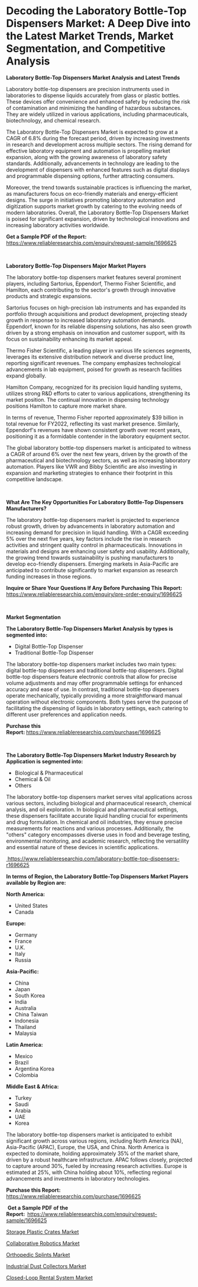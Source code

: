 <p><h1>Decoding the Laboratory Bottle-Top Dispensers Market: A Deep Dive into the Latest Market Trends, Market Segmentation, and Competitive Analysis</h1></p><p><strong>Laboratory Bottle-Top Dispensers Market Analysis and Latest Trends</strong></p>
<p><p>Laboratory bottle-top dispensers are precision instruments used in laboratories to dispense liquids accurately from glass or plastic bottles. These devices offer convenience and enhanced safety by reducing the risk of contamination and minimizing the handling of hazardous substances. They are widely utilized in various applications, including pharmaceuticals, biotechnology, and chemical research.</p><p>The Laboratory Bottle-Top Dispensers Market is expected to grow at a CAGR of 6.8% during the forecast period, driven by increasing investments in research and development across multiple sectors. The rising demand for effective laboratory equipment and automation is propelling market expansion, along with the growing awareness of laboratory safety standards. Additionally, advancements in technology are leading to the development of dispensers with enhanced features such as digital displays and programmable dispensing options, further attracting consumers.</p><p>Moreover, the trend towards sustainable practices is influencing the market, as manufacturers focus on eco-friendly materials and energy-efficient designs. The surge in initiatives promoting laboratory automation and digitization supports market growth by catering to the evolving needs of modern laboratories. Overall, the Laboratory Bottle-Top Dispensers Market is poised for significant expansion, driven by technological innovations and increasing laboratory activities worldwide.</p></p>
<p><strong>Get a Sample PDF of the Report:&nbsp;</strong> <a href="https://www.reliableresearchiq.com/enquiry/request-sample/1696625?utm_campaign=1136&utm_medium=2&utm_source=Github&utm_content=ia&utm_term=20102024&utm_id=laboratory-bottle-top-dispensers">https://www.reliableresearchiq.com/enquiry/request-sample/1696625</a></p>
<p>&nbsp;</p>
<p><strong>Laboratory Bottle-Top Dispensers Major Market Players</strong></p>
<p><p>The laboratory bottle-top dispensers market features several prominent players, including Sartorius, Eppendorf, Thermo Fisher Scientific, and Hamilton, each contributing to the sector's growth through innovative products and strategic expansions. </p><p>Sartorius focuses on high-precision lab instruments and has expanded its portfolio through acquisitions and product development, projecting steady growth in response to increased laboratory automation demands. Eppendorf, known for its reliable dispensing solutions, has also seen growth driven by a strong emphasis on innovation and customer support, with its focus on sustainability enhancing its market appeal.</p><p>Thermo Fisher Scientific, a leading player in various life sciences segments, leverages its extensive distribution network and diverse product line, reporting significant revenues. The company emphasizes technological advancements in lab equipment, poised for growth as research facilities expand globally. </p><p>Hamilton Company, recognized for its precision liquid handling systems, utilizes strong R&D efforts to cater to various applications, strengthening its market position. The continual innovation in dispensing technology positions Hamilton to capture more market share.</p><p>In terms of revenue, Thermo Fisher reported approximately $39 billion in total revenue for FY2022, reflecting its vast market presence. Similarly, Eppendorf's revenues have shown consistent growth over recent years, positioning it as a formidable contender in the laboratory equipment sector.</p><p>The global laboratory bottle-top dispensers market is anticipated to witness a CAGR of around 6% over the next few years, driven by the growth of the pharmaceutical and biotechnology sectors, as well as increasing laboratory automation. Players like VWR and Bibby Scientific are also investing in expansion and marketing strategies to enhance their footprint in this competitive landscape.</p></p>
<p>&nbsp;</p>
<p><strong>What Are The Key Opportunities For Laboratory Bottle-Top Dispensers Manufacturers?</strong></p>
<p><p>The laboratory bottle-top dispensers market is projected to experience robust growth, driven by advancements in laboratory automation and increasing demand for precision in liquid handling. With a CAGR exceeding 5% over the next five years, key factors include the rise in research activities and stringent quality control in pharmaceuticals. Innovations in materials and designs are enhancing user safety and usability. Additionally, the growing trend towards sustainability is pushing manufacturers to develop eco-friendly dispensers. Emerging markets in Asia-Pacific are anticipated to contribute significantly to market expansion as research funding increases in those regions.</p></p>
<p><strong>Inquire or Share Your Questions If Any Before Purchasing This Report:</strong> <a href="https://www.reliableresearchiq.com/enquiry/pre-order-enquiry/1696625?utm_campaign=1136&utm_medium=2&utm_source=Github&utm_content=ia&utm_term=20102024&utm_id=laboratory-bottle-top-dispensers">https://www.reliableresearchiq.com/enquiry/pre-order-enquiry/1696625</a></p>
<p>&nbsp;</p>
<p><strong>Market Segmentation</strong></p>
<p><strong>The Laboratory Bottle-Top Dispensers Market Analysis by types is segmented into:</strong></p>
<p><ul><li>Digital Bottle-Top Dispenser</li><li>Traditional Bottle-Top Dispenser</li></ul></p>
<p><p>The laboratory bottle-top dispensers market includes two main types: digital bottle-top dispensers and traditional bottle-top dispensers. Digital bottle-top dispensers feature electronic controls that allow for precise volume adjustments and may offer programmable settings for enhanced accuracy and ease of use. In contrast, traditional bottle-top dispensers operate mechanically, typically providing a more straightforward manual operation without electronic components. Both types serve the purpose of facilitating the dispensing of liquids in laboratory settings, each catering to different user preferences and application needs.</p></p>
<p><strong>Purchase this Report:&nbsp;</strong><a href="https://www.reliableresearchiq.com/purchase/1696625?utm_campaign=1136&utm_medium=2&utm_source=Github&utm_content=ia&utm_term=20102024&utm_id=laboratory-bottle-top-dispensers">https://www.reliableresearchiq.com/purchase/1696625</a></p>
<p>&nbsp;</p>
<p><strong>The Laboratory Bottle-Top Dispensers Market Industry Research by Application is segmented into:</strong></p>
<p><ul><li>Biological & Pharmaceutical</li><li>Chemical & Oil</li><li>Others</li></ul></p>
<p><p>The laboratory bottle-top dispensers market serves vital applications across various sectors, including biological and pharmaceutical research, chemical analysis, and oil exploration. In biological and pharmaceutical settings, these dispensers facilitate accurate liquid handling crucial for experiments and drug formulation. In chemical and oil industries, they ensure precise measurements for reactions and various processes. Additionally, the "others" category encompasses diverse uses in food and beverage testing, environmental monitoring, and academic research, reflecting the versatility and essential nature of these devices in scientific applications.</p></p>
<p><a href="https://www.reliableresearchiq.com/laboratory-bottle-top-dispensers-r1696625?utm_campaign=1136&utm_medium=2&utm_source=Github&utm_content=ia&utm_term=20102024&utm_id=laboratory-bottle-top-dispensers">&nbsp;https://www.reliableresearchiq.com/laboratory-bottle-top-dispensers-r1696625</a></p>
<p><strong>In terms of Region, the Laboratory Bottle-Top Dispensers Market Players available by Region are:</strong></p>
<p>
    <p> <strong> North America: </strong>
        <ul>
            <li>United States</li>
            <li>Canada</li>
        </ul>
        </p> 
    <p> <strong> Europe: </strong>
        <ul>
            <li>Germany</li>
            <li>France</li>
            <li>U.K.</li>
            <li>Italy</li>
            <li>Russia</li>
        </ul>
        </p> 
    <p> <strong> Asia-Pacific: </strong>
        <ul>
            <li>China</li>
            <li>Japan</li>
            <li>South Korea</li>
            <li>India</li>
            <li>Australia</li>
            <li>China Taiwan</li>
            <li>Indonesia</li>
            <li>Thailand</li>
            <li>Malaysia</li>
        </ul>
        </p> 
    <p> <strong> Latin America: </strong>
        <ul>
            <li>Mexico</li>
            <li>Brazil</li>
            <li>Argentina Korea</li>
            <li>Colombia</li>
        </ul>
        </p> 
    <p> <strong> Middle East & Africa: </strong>
        <ul>
            <li>Turkey</li>
            <li>Saudi</li>
            <li>Arabia</li>
            <li>UAE</li>
            <li>Korea</li>
        </ul>
    </p>
    </p>
<p><p>The laboratory bottle-top dispensers market is anticipated to exhibit significant growth across various regions, including North America (NA), Asia-Pacific (APAC), Europe, the USA, and China. North America is expected to dominate, holding approximately 35% of the market share, driven by a robust healthcare infrastructure. APAC follows closely, projected to capture around 30%, fueled by increasing research activities. Europe is estimated at 25%, with China holding about 10%, reflecting regional advancements and investments in laboratory technologies.</p></p>
<p><strong>Purchase this Report: </strong><a href="https://www.reliableresearchiq.com/purchase/1696625?utm_campaign=1136&utm_medium=2&utm_source=Github&utm_content=ia&utm_term=20102024&utm_id=laboratory-bottle-top-dispensers">https://www.reliableresearchiq.com/purchase/1696625</a></p>
<p>&nbsp;<strong>Get a Sample PDF of the Report:&nbsp;&nbsp;</strong><a href="https://www.reliableresearchiq.com/enquiry/request-sample/1696625?utm_campaign=1136&utm_medium=2&utm_source=Github&utm_content=ia&utm_term=20102024&utm_id=laboratory-bottle-top-dispensers">https://www.reliableresearchiq.com/enquiry/request-sample/1696625</a></p>
<p><strong></strong></p>
<p><p><a href="https://github.com/bricelanl8g/Market-Research-Report-List-1/blob/main/storage-plastic-crates-market.md?utm_campaign=1136&utm_medium=2&utm_source=Github&utm_content=ia&utm_term=20102024&utm_id=laboratory-bottle-top-dispensers">Storage Plastic Crates Market</a></p><p><a href="https://issuu.com/reportprime-2/docs/collaborative-robotics-market-size-_35ff822542afb3?utm_campaign=1136&utm_medium=2&utm_source=Github&utm_content=ia&utm_term=20102024&utm_id=laboratory-bottle-top-dispensers">Collaborative Robotics Market</a></p><p><a href="https://www.linkedin.com/pulse/decoding-orthopedic-splints-market-signals-growth-algorithms-e4pne?utm_campaign=1136&utm_medium=2&utm_source=Github&utm_content=ia&utm_term=20102024&utm_id=laboratory-bottle-top-dispensers">Orthopedic Splints Market</a></p><p><a href="https://issuu.com/reportprime-2/docs/industrial-dust-collectors-market-s_9e88e7824b9496?utm_campaign=1136&utm_medium=2&utm_source=Github&utm_content=ia&utm_term=20102024&utm_id=laboratory-bottle-top-dispensers">Industrial Dust Collectors Market</a></p><p><a href="https://github.com/graciah1naze/Market-Research-Report-List-1/blob/main/closed-loop-rental-system-market.md?utm_campaign=1136&utm_medium=2&utm_source=Github&utm_content=ia&utm_term=20102024&utm_id=laboratory-bottle-top-dispensers">Closed-Loop Rental System Market</a></p></p>